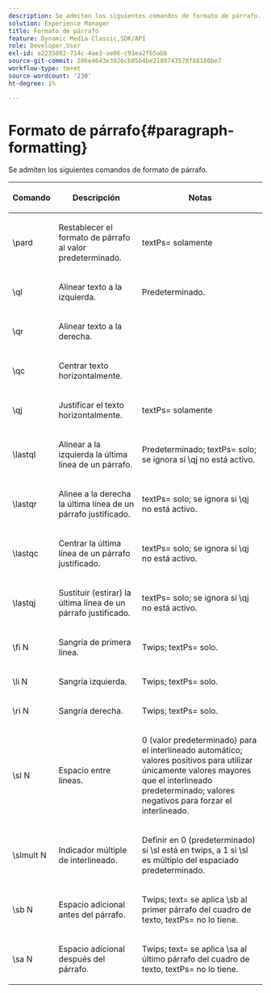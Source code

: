 ```yaml
---
description: Se admiten los siguientes comandos de formato de párrafo.
solution: Experience Manager
title: Formato de párrafo
feature: Dynamic Media Classic,SDK/API
role: Developer,User
exl-id: a2235082-714c-4ae3-ae06-c91ea2fb5abb
source-git-commit: 206e4643e3926cb85b4be2189743578f88180be7
workflow-type: tm+mt
source-wordcount: '230'
ht-degree: 1%

---
```


# Formato de párrafo{#paragraph-formatting}

Se admiten los siguientes comandos de formato de párrafo.

<table id="table_5DD044E1C0614A29A2413557DF57197D"> 
 <thead> 
  <tr> 
   <th class="entry"> <p>Comando </p> </th> 
   <th class="entry"> <p>Descripción </p> </th> 
   <th class="entry"> <p>Notas </p> </th> 
  </tr> 
 </thead>
 <tbody> 
  <tr> 
   <td> <span class="codeph"> \pard </span> </td> 
   <td> <p>Restablecer el formato de párrafo al valor predeterminado. </p> </td> 
   <td> <p> <span class="codeph"> textPs= </span> solamente </p> </td> 
  </tr> 
  <tr> 
   <td> <span class="codeph"> \ql </span> </td> 
   <td> <p>Alinear texto a la izquierda. </p> </td> 
   <td> <p>Predeterminado. </p> </td> 
  </tr> 
  <tr> 
   <td> <span class="codeph"> \qr </span> </td> 
   <td> <p>Alinear texto a la derecha. </p> </td> 
   <td> <p> </p> </td> 
  </tr> 
  <tr> 
   <td> <span class="codeph"> \qc </span> </td> 
   <td> <p>Centrar texto horizontalmente. </p> </td> 
   <td> <p> </p> </td> 
  </tr> 
  <tr> 
   <td> <span class="codeph"> \qj </span> </td> 
   <td> <p>Justificar el texto horizontalmente. </p> </td> 
   <td> <p> <span class="codeph"> textPs= </span> solamente </p> </td> 
  </tr> 
  <tr> 
   <td> <span class="codeph"> \lastql </span> </td> 
   <td> <p>Alinear a la izquierda la última línea de un párrafo. </p> </td> 
   <td> <p>Predeterminado; <span class="codeph"> textPs= </span> solo; se ignora si <span class="codeph"> \qj </span>no está activo. </p> </td> 
  </tr> 
  <tr> 
   <td> <span class="codeph"> \lastqr </span> </td> 
   <td> <p>Alinee a la derecha la última línea de un párrafo justificado. </p> </td> 
   <td> <p> <span class="codeph"> textPs= </span> solo; se ignora si <span class="codeph"> \qj </span> no está activo. </p> </td> 
  </tr> 
  <tr> 
   <td> <span class="codeph"> \lastqc </span> </td> 
   <td> <p>Centrar la última línea de un párrafo justificado. </p> </td> 
   <td> <p> <span class="codeph"> textPs= </span> solo; se ignora si <span class="codeph"> \qj </span>no está activo. </p> </td> 
  </tr> 
  <tr> 
   <td> <span class="codeph"> \lastqj </span> </td> 
   <td> <p>Sustituir (estirar) la última línea de un párrafo justificado. </p> </td> 
   <td> <p> <span class="codeph"> textPs= </span> solo; se ignora si <span class="codeph"> \qj </span>no está activo. </p> </td> 
  </tr> 
  <tr> 
   <td> <span class="codeph"> \fi <span class="varname"> N </span> </span> </td> 
   <td> <p>Sangría de primera línea. </p> </td> 
   <td> <p>Twips; <span class="codeph"> textPs= </span> solo. </p> </td> 
  </tr> 
  <tr> 
   <td> <span class="codeph"> \li <span class="varname"> N </span> </span> </td> 
   <td> <p>Sangría izquierda. </p> </td> 
   <td> <p>Twips; <span class="codeph"> textPs= </span> solo. </p> </td> 
  </tr> 
  <tr> 
   <td> <span class="codeph"> \ri <span class="varname"> N </span> </span> </td> 
   <td> <p>Sangría derecha. </p> </td> 
   <td> <p>Twips; <span class="codeph"> textPs= </span> solo. </p> </td> 
  </tr> 
  <tr> 
   <td> <span class="codeph"> \sl <span class="varname"> N </span> </span> </td> 
   <td> <p>Espacio entre líneas. </p> </td> 
   <td> <p>0 (valor predeterminado) para el interlineado automático; valores positivos para utilizar únicamente valores mayores que el interlineado predeterminado; valores negativos para forzar el interlineado. </p> </td> 
  </tr> 
  <tr> 
   <td> <span class="codeph"> \slmult <span class="varname"> N </span> </span> </td> 
   <td> <p>Indicador múltiple de interlineado. </p> </td> 
   <td> <p>Definir en 0 (predeterminado) si <span class="codeph"> \sl </span> está en twips, a 1 si <span class="codeph"> \sl </span> es múltiplo del espaciado predeterminado. </p> </td> 
  </tr> 
  <tr> 
   <td> <span class="codeph"> \sb <span class="varname"> N </span> </span> </td> 
   <td> <p>Espacio adicional antes del párrafo. </p> </td> 
   <td> <p>Twips; <span class="codeph"> text= </span>se aplica <span class="codeph"> \sb </span> al primer párrafo del cuadro de texto, <span class="codeph"> textPs= </span> no lo tiene. </p> </td> 
  </tr> 
  <tr> 
   <td> <span class="codeph"> \sa <span class="varname"> N </span> </span> </td> 
   <td> <p>Espacio adicional después del párrafo. </p> </td> 
   <td> <p>Twips; <span class="codeph"> text= </span> se aplica <span class="codeph"> \sa </span> al último párrafo del cuadro de texto, <span class="codeph"> textPs= </span> no lo tiene. </p> </td> 
  </tr> 
 </tbody> 
</table>
